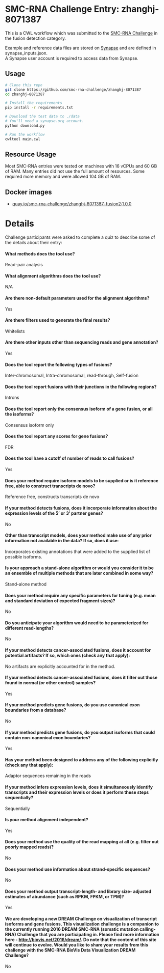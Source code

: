 SMC-RNA Challenge Entry: zhanghj-8071387
========================================================

This is a CWL workflow which was submitted to the [SMC-RNA Challenge][smcrna] in the fusion detection category.

Example and reference data files are stored on [Synapse][data] and are
defined in synapse_inputs.json.  
A Synapse user account is required to access data from Synapse.

Usage
--------------------------------------------------------

```bash
# Clone this repo
git clone https://github.com/smc-rna-challenge/zhanghj-8071387
cd zhanghj-8071387

# Install the requirements
pip install -r requirements.txt

# Download the test data to ./data
# You'll need a synapse.org account.
python download.py

# Run the workflow
cwltool main.cwl
```

Resource Usage
--------------------------------------------------------

Most SMC-RNA entries were tested on machines with 16 vCPUs and 60 GB of RAM.
Many entries did not use the full amount of resources.
Some required more memory and were allowed 104 GB of RAM.


Docker images
--------------------------------------------------------


- [quay.io/smc-rna-challenge/zhanghj-8071387-fusion2:1.0.0](https://quay.io/smc-rna-challenge/zhanghj-8071387-fusion2:1.0.0)





Details
========================================================

Challenge participants were asked to complete a quiz to describe some of the
details about their entry:



#### What methods does the tool use?
Read-pair analysis



#### What alignment algorithms does the tool use?
N/A



#### Are there non-default parameters used for the alignment algorithms?
Yes



#### Are there filters used to generate the final results?
Whitelists



#### Are there other inputs other than sequencing reads and gene annotation?
Yes



#### Does the tool report the following types of fusions?
Inter-chromosomal, Intra-chromosomal, read-through, Self-fusion



#### Does the tool report fusions with their junctions in the following regions?
Introns



#### Does the tool report only the consensus isoform of a gene fusion, or all the isoforms?
Consensus isoform only



#### Does the tool report any scores for gene fusions?
FDR



#### Does the tool have a cutoff of number of reads to call fusions?
Yes



#### Does your method require isoform models to be supplied or is it reference free, able to construct transcripts de novo?
Reference free, constructs transcripts de novo



#### If your method detects fusions, does it incorporate information about the expression levels of the 5’ or 3’ partner genes?
No



#### Other than transcript models, does your method make use of any prior information not available in the data? If so, does it use:
Incorporates existing annotations that were added to the supplied list of possible isoforms.



#### Is your approach a stand-alone algorithm or would you consider it to be an ensemble of multiple methods that are later combined in some way?
Stand-alone method



#### Does your method require any specific parameters for tuning (e.g. mean and standard deviation of expected fragment sizes)?
No



#### Do you anticipate your algorithm would need to be parameterized for different read-lengths?
No



#### If your method detects cancer-associated fusions, does it account for potential artifacts? If so, which ones (check any that apply):
No artifacts are explicitly accounted for in the method.



#### If your method detects cancer-associated fusions, does it filter out those found in normal (or other control) samples?
Yes



#### If your method predicts gene fusions, do you use canonical exon boundaries from a database?
No



#### If your method predicts gene fusions, do you output isoforms that could contain non-canonical exon boundaries?
Yes



#### Has your method been designed to address any of the following explicitly (check any that apply):
Adaptor sequences remaining in the reads



#### If your method infers expression levels, does it simultaneously identify transcripts and their expression levels or does it perform these steps sequentially?
Sequentially



#### Is your method alignment independent?
Yes



#### Does your method use the quality of the read mapping at all (e.g. filter out poorly mapped reads)?
No



#### Does your method use information about strand-specific sequences?
No



#### Does your method output transcript-length- and library size- adjusted estimates of abundance (such as RPKM, FPKM, or TPM)?
Yes



#### We are developing a new DREAM Challenge on visualization of transcript isoforms and gene fusions. This visualization challenge is a companion to the currently running 2016 DREAM SMC-RNA (somatic mutation calling-RNA) Challenge that you are participating in. Please find more information here - http://biovis.net/2016/dream/. Do note that the content of this site will continue to evolve. Would you like to share your results from this challenge with the SMC-RNA BioVis Data Visualization DREAM Challenge?
No





[smcrna]: https://www.synapse.org/#!Synapse:syn2813589/wiki/401435
[data]: https://www.synapse.org/#!Synapse:syn9878858
